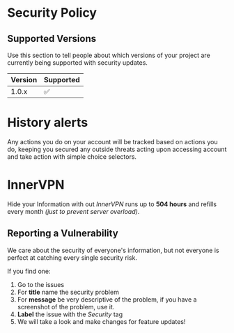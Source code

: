 # Security Policy

## Supported Versions

Use this section to tell people about which versions of your project are
currently being supported with security updates.

| Version | Supported          |
| ------- | ------------------ |
| 1.0.x   | :white_check_mark: |

# History alerts

Any actions you do on your account will be tracked based on actions you do, keeping you secured any outside threats acting upon accessing account and take action with simple choice selectors.

# InnerVPN

Hide your Information with out _InnerVPN_ runs up to **504 hours** and refills every month _(just to prevent server overload)_.

## Reporting a Vulnerability

We care about the security of everyone's information, but not everyone is perfect at catching every single security risk.

If you find one:
1. Go to the issues
2. For **title** name the security problem
3. For **message** be very descriptive of the problem, if you have a screenshot of the problem, use it.
4. **Label** the issue with the _Security_ tag
5. We will take a look and make changes for feature updates!
